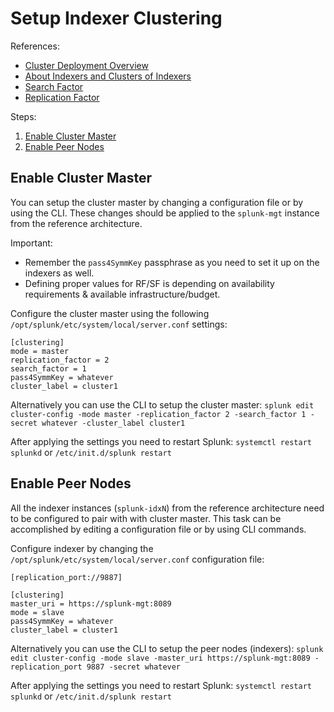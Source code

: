 Setup Indexer Clustering
========================

References:
- [Cluster Deployment Overview](https://docs.splunk.com/Documentation/Splunk/8.0.2/Indexer/Clusterdeploymentoverview)
- [About Indexers and Clusters of Indexers](https://docs.splunk.com/Documentation/Splunk/8.0.2/Indexer/Aboutclusters)
- [Search Factor](https://docs.splunk.com/Documentation/Splunk/8.0.2/Indexer/Thesearchfactor)
- [Replication Factor](https://docs.splunk.com/Documentation/Splunk/8.0.2/Indexer/Thereplicationfactor)


Steps:
1. [Enable Cluster Master](https://docs.splunk.com/Documentation/Splunk/8.0.2/Indexer/Enablethemasternode)
2. [Enable Peer Nodes](https://docs.splunk.com/Documentation/Splunk/8.0.2/Indexer/Enablethepeernodes)


Enable Cluster Master
---------------------
You can setup the cluster master by changing a configuration file or by using the CLI.
These changes should be applied to the `splunk-mgt` instance from the reference architecture.

Important:
- Remember the `pass4SymmKey` passphrase as you need to set it up on the indexers as well.
- Defining proper values for RF/SF is depending on availability requirements & available infrastructure/budget.

Configure the cluster master using the following `/opt/splunk/etc/system/local/server.conf` settings:
```
[clustering]
mode = master
replication_factor = 2
search_factor = 1
pass4SymmKey = whatever
cluster_label = cluster1
```

Alternatively you can use the CLI to setup the cluster master:
`splunk edit cluster-config -mode master -replication_factor 2 -search_factor 1 -secret whatever -cluster_label cluster1`

After applying the settings you need to restart Splunk: 
`systemctl restart splunkd` or `/etc/init.d/splunk restart`	 


Enable Peer Nodes
-----------------
All the indexer instances (`splunk-idxN`) from the reference architecture need to be configured to pair with with cluster master.
This task can be accomplished by editing a configuration file or by using CLI commands.

Configure indexer by changing the `/opt/splunk/etc/system/local/server.conf` configuration file:
```
[replication_port://9887]

[clustering]
master_uri = https://splunk-mgt:8089
mode = slave
pass4SymmKey = whatever
cluster_label = cluster1
```

Alternatively you can use the CLI to setup the peer nodes (indexers):
`splunk edit cluster-config -mode slave -master_uri https://splunk-mgt:8089 -replication_port 9887 -secret whatever`

After applying the settings you need to restart Splunk:
`systemctl restart splunkd` or `/etc/init.d/splunk restart`
